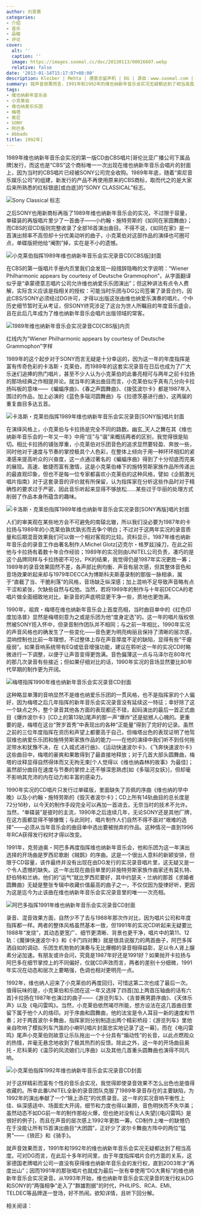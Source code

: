 ```yaml
---
author: 刘恩惠
categories:
- 介绍
- 音乐
- 品碟
- 评论
cover:
  alt: ''
  caption: ''
  image: https://images.soomal.cc/doc/20130113/00026607.webp
  relative: false
date: '2013-01-14T15:17:07+08:00'
description: Kleiber | Mehta | 德意志留声机 | DG | 源自：www.soomal.com | 版权：原创 |  平均/总评分：06.50/52
summary: 就声音效果而言，1991年和1992年的维也纳新年音乐会实况无疑都达到了相当高度。可对DG而言，在此后十多年时间里，由于年度指挥唱片合约方面的关系，这家德国老牌唱片公司一直没有获得……
tags:
- 维也纳新年音乐会
- 小克莱伯
- 维也纳爱乐乐团
- 梅塔
- 索尼
- SONY
- 阿巴多
- Abbado
title: 1992年]
---
```


1989年维也纳新年音乐会实况的第一版CD由CBS唱片[哥伦比亚广播公司下属品牌]发行，而这也是“CBS”这个商标唯一一次出现在维也纳新年音乐会唱片的封面上，因为当时的CBS唱片已经被SONY公司完全收购。1989年年底，随着“索尼音乐娱乐公司”的组建，新发行的产品不再使用原来的CBS商标，取而代之的是大家后来所熟悉的红标银底[或白底]的“SONY CLASSICAL”标志。

![Sony Classical 标志](https://images.soomal.cc/doc/20130113/00026605.webp)





之后SONY也用新商标再版了1989年维也纳新年音乐会的实况，不过限于容量，单碟装的再版唱片里少了一首曲子――小约翰・施特劳斯的《如同在家圆舞曲》；而CBS的双CD版则完整收录了全部16首演出曲目。不得不说，《如同在家》是一首演出频率不高但却十分优美动听的曲子，小克莱伯对这部作品的演绎也可圈可点，单碟版把他给“阉割”掉，实在是不小的遗憾。

![小克莱伯指挥1989年维也纳新年音乐会实况录音CD[CBS版]封面](https://images.soomal.cc/doc/20130113/00026598.webp)





在CBS的第一版唱片手册内页里我们会发现一段措辞隐晦的文字说明：“Wiener Philharmonic appears by courtesy of Deutsche Grammophon”，从字面翻译似乎是“承蒙德意志唱片公司允许维也纳爱乐乐团演出”；但这种讲法有点令人费解，实际含义应该是指相关的授权：可能当时乐团与DG公司签署了录音合约，因此CBS/SONY必须经过DG许可，才得以出版这张由维也纳爱乐演奏的唱片。个中历史细节暂时无从考证，但SONY终究涉足了这台为世人所瞩目的年度音乐盛会，且在此后几年成为了维也纳新年音乐会唱片出版领域的常客。

![1989年维也纳新年音乐会实况录音CD[CBS版]内页](https://images.soomal.cc/doc/20130113/00026599.webp)

红线内为“Wiener Philharmonic appears by courtesy of Deutsche Grammophon”字样



1989年的这个起步对于SONY而言无疑是十分幸运的，因为这一年的年度指挥是富有传奇色彩的卡洛斯・克莱伯，而1989年的这套实况录音在日后也成为了广大乐迷们追捧的热门唱片，甚至不少人认为小克莱伯的此番亮相可与两年之前卡拉扬的那场经典之作相提并论。就当年的演出曲目而言，小克莱伯似乎真有几分向卡拉扬叫板的意味――《蝙蝠序曲》、《春之声圆舞曲》、《拨弦波尔卡》都是1987年入围过的作品，加上必演的《蓝色多瑙河圆舞曲》与《拉德茨基进行曲》，这两届的重复曲目多达五首。

![卡洛斯・克莱伯指挥1989年维也纳新年音乐会实况录音[SONY版]唱片封面](https://images.soomal.cc/doc/20121116/00024634.webp)





在演绎风格上，小克莱伯与卡拉扬是完全不同的路数。幽玄_天人之舞在其《维也纳新年音乐会的一年又一年》中用“庄”与“谐”来概括两者的区别，我觉得很是贴切。相比卡拉扬的铺张厚重，小克莱伯对乐团音色的追求显然要轻盈、奔放一些，同时他对于速度与节奏的掌控极具个人色彩，在整体上倾向于用一种环环相扣的紧凑感来提高听众的兴奋度，这一点通过著名的《蝙蝠序曲》得到了十分彻底而完美的展现。高速、敏捷而富有激情，这是小克莱伯棒下的施特劳斯家族作品所传递出的最直观印象，但也不是每一位专家都喜欢小克莱伯的这种风格，譬如《企鹅激光唱片指南》对于这套录音的评价就有所保留，认为指挥家在分析这些作品时对于精确性的要求过于严密，因此音乐听起来显得不够放松……某些过于华丽的处理方式削弱了作品本身所蕴含的趣味。

![卡洛斯・克莱伯指挥1989年维也纳新年音乐会实况录音[SONY再版]唱片封面](https://images.soomal.cc/doc/20130113/00026606.webp)





人们的审美观在某些地方会不可避免的南辕北辙，所以我们没必要为1987年的卡拉扬与1989年的小克莱伯孰优孰劣而去争个明白；不过对于这两年实况的录音质量和后期混音效果我们可以做一个相对客观的比较。资料显示，1987年维也纳新年音乐会的录音工作由著名制作人Michel Glotz[迈克尔・格罗兹]操刀，在此之前他与卡拉扬有着数十年合作经验；1989年的实况则由UNITEL公司负责，凑巧的是这个品牌同样与卡拉扬密不可分。PK的结果，我觉得仍是1987年实况更胜一筹；1989年的录音效果固然不差，各声部比例均衡、声音有层次感，但其整体音色和音场效果听起来却与1979年DECCA为博斯科夫斯基录制的那版一脉相承，属于“直截了当、干脆利落”的风格，音场缺乏纵深感；加上混响不足导致声音略有点干涩和紧张，欠缺些自然与松弛。当然，若将1989年的制作与十年前DECCA的老唱片做全面细致地对比，新录音的声底明显更干净一些，质地也更饱满。

1990年，祖宾・梅塔在维也纳新年音乐会上首度亮相，当时曲目单中的《红色印度加洛普》显然是梅塔刻意为之或是乐团为他“度身定选”的。这一年的唱片版权依然被SONY揽入怀中，但录音制作团队并不相同；与之前一年相比，1990年实况的声音风格也的确发生了一些变化――音色更为明亮绚丽且保持了清晰的层次感，混响控制也比前一年理想，不过整体上存在声音厚度不足的缺陷，显得有些“干瘪瘦弱”。如果音响系统带有EQ或低音增强功能，建议在聆听这一年的实况CD时略微进行一下调整，以便于让声音变得更饱满。音色偏薄这一点与马泽尔在80年代的那几次录音有些接近；但如果仔细对比的话，1990年实况的音场显然要比80年代早期的制作更为开阔。

![梅塔指挥1990年维也纳新年音乐会实况录音CD封面](https://images.soomal.cc/doc/20130113/00026601.webp)





这种略显单薄的音响显然不是维也纳爱乐乐团的一贯风格，也不是指挥家的个人偏好，因为梅塔之后几年指挥的新年音乐会实况录音没有延续这一特征；幸好除了这一个缺点之外，整个录音其他各方面的表现都还不错，起码演出的最后一首正式曲目《爆炸波尔卡》[CD上的第13轨]尾声的那一声“爆炸”还是挺撼人心魄的。更重要的是，梅塔在这台“贺岁首秀”中表现出的各种“正能量”得到了完好的记录。虽然之前的三位年度指挥在资历和声望上都要高于自己，但梅塔出色的表现证明了他驾驭维也纳爱乐乐团和施特劳斯家族作品的能力――在他的演绎中我们听不到任何拖泥带水和犹豫不决，在《入城式进行曲》、《运动快速波尔卡》、《飞奔快速波尔卡》这些曲目中，梅塔的豪爽和果敢得到了最直接地释放；对于几首大部头圆舞曲，梅塔的诠释显得自然得体而又无拘无束[个人觉得以《维也纳森林的故事》为最佳]；虽然部分曲目在速度与节奏的掌控上还不够深思熟虑[如《多瑙河女妖》]，但却毫不影响其充沛的内在动力和丰富的感染力。

1990年实况的CD唱片只发行过单碟版，里面缺失了苏佩的序曲《维也纳的早中晚》以及小约翰・施特劳斯的《毁灭者波尔卡》；CD上所有14轨曲目的总长度是72分16秒，以今天的制作手段完全可以再加一首进去，无奈当时的技术不允许。当然，“单碟装”是彼时的主流，1990年之后连续几年，无论SONY还是其他厂牌，在这方面都显得不够慷慨；与此同时，唱片制作人们自然不得不面对“艰难的选择”――必须从当年音乐会的曲目单中选出要被抛弃的作品。这种情况一直到1996年RCA获得发行权时才得以改变。

1991年，克劳迪奥・阿巴多再度指挥维也纳新年音乐会，他和乐团为这一年演出选择的开场曲是罗西尼歌剧《贼鹊》的序曲。这是一个很出人意料的新颖安排，但限于CD容量，该作最终并没有出现在由DG发行的实况录音唱片里，这无疑又是一个令人遗憾的缺失。这一年出现在曲目单里的非施特劳斯家族作曲家还有莫扎特、舒伯特和兰纳，他们的“运气”就比罗西尼要好，其中约瑟夫・兰纳的那首《求婚者圆舞曲》无疑是整张专辑中收藏价值最高的曲子之一，不仅仅因为旋律好听，更因为这是迄今为止该曲在维也纳新年音乐会实况录音里的唯一一次亮相。

![阿巴多指挥1991年维也纳新年音乐会实况录音CD封面](https://images.soomal.cc/doc/20121124/00024868.webp)





录音、混音效果方面，自然少不了去与1988年那次作对比，因为唱片公司和年度指挥都一样。两者的整体风格虽然基本一致，但1991年的实况CD听起来无疑要比1988年“发烧”，其动态更宽广、细节更清晰、背景也更干净，唱片中的第11、12轨：《魔弹快速波尔卡》和《卡门四对舞》就是很具说服力的两首曲子，阿巴多挥洒自如的调动、乐团生机勃勃的演奏与无比爆棚的录音相得益彰，足以令人肾上腺素分泌加速。有朋友或许会问，究竟是1987年好还是1991好？如果抛开卡拉扬与阿巴多在细节掌控上的不同偏好，仅就CD声效而言，两者的差别十分细微，1991年实况在动态和层次上要略强，色调也相对更明亮一点。

1992年，维也纳人迎来了小克莱伯的再度回归，可惜这第二次也成了最后一次。值得玩味的是，小克莱伯和乐团在这一年又选择了四首[加上两首压轴曲的话有六首]卡拉扬在1987年也演过的曲子――《游览列车》、《吉普赛男爵序曲》、《天体乐声》以及《电闪雷鸣》。当然，小克莱伯依然竭尽所能，想方设法在这几首曲目里留下属于他个人的烙印。对于序曲和圆舞曲，他的法宝是令人耳目一新的速度和节奏；对于两首波尔卡舞曲，指挥家则分别制造出两个精彩桥段：《游览列车》里他亲自吹响了模拟列车汽笛的小喇叭[唱片封面忠实地记录了这一幕]，而在《电闪雷鸣》尾声小克莱伯则故意让乐队拖出一个十分具有“煽动性”的长音，以此点燃观众的热情，并毫无悬念地收到了极其热烈的反馈。除此之外，这一年的开场曲目奥托・尼科莱的《温莎的风流娘们儿序曲》以及其他几首重头圆舞曲也演得不同凡响。

![小克莱伯指挥1992年维也纳新年音乐会实况录音CD封面](https://images.soomal.cc/doc/20130113/00026604.webp)





对于这样精彩而富有个性的音乐会实况，我觉得即使录音效果不怎么出色也是值得收藏的。所幸此番UNITEL全新的录音团队克服了1989年录音存在的主要缺陷，为1992年的演出奉献了一个“锦上添花”的优质录音。这一年的实况音响平衡性上佳、纵深感适中、场面宏大开阔，细节和力度也得以兼顾，音色明快而不失华美；虽然动态不如DG前一年的制作那般火爆，但也绝对没有让人失望[《电闪雷鸣》是很好的例子]，而且在声音的层次感上1992年更胜一筹。CD制作上唯一的缺憾仍在于没能让所有15首演出曲目“大团圆”，正好少了波尔卡舞曲方阵中的两位“猛男”――《铁匠》和《骑手》。

就声音效果而言，1991年和1992年的维也纳新年音乐会实况无疑都达到了相当高度。可对DG而言，在此后十多年时间里，由于年度指挥唱片合约方面的关系，这家德国老牌唱片公司一直没有获得维也纳新年音乐会的发行权，直到2003年才“再度出山”；因而1991年的那张唱片也就成为最后一张有幸使用“DG大黄标”的维也纳新年音乐会实况录音。从1993年开始，维也纳新年音乐会实况录音的发行权从DG和SONY的“两强相争”走入了“群雄割据”的时代，PHILIPS、RCA、EMI、TELDEC等品牌逐一登场，好不热闹。欲知详情，且听下回分解。

相关阅读：